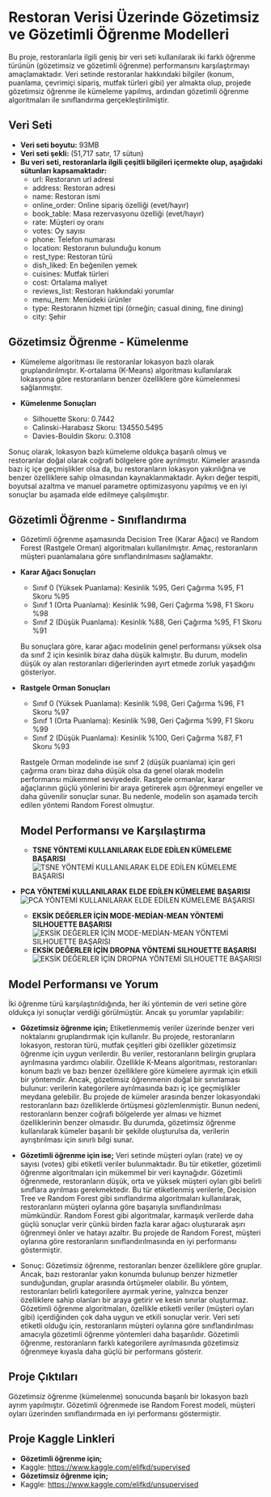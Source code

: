 # Restoran Verisi Üzerinde Gözetimsiz ve Gözetimli Öğrenme Modelleri

Bu proje, restoranlarla ilgili geniş bir veri seti kullanılarak iki farklı öğrenme türünün (gözetimsiz ve gözetimli öğrenme) performansını karşılaştırmayı amaçlamaktadır. Veri setinde restoranlar hakkındaki bilgiler (konum, puanlama, çevrimiçi sipariş, mutfak türleri gibi) yer almakta olup, projede gözetimsiz öğrenme ile kümeleme yapılmış, ardından gözetimli öğrenme algoritmaları ile sınıflandırma gerçekleştirilmiştir.

## Veri Seti

- **Veri seti boyutu:** 93MB
- **Veri seti şekli:** (51,717 satır, 17 sütun)
- **Bu veri seti, restoranlarla ilgili çeşitli bilgileri içermekte olup, aşağıdaki sütunları kapsamaktadır:**
  - url: Restoranın url adresi
  - address: Restoran adresi
  - name: Restoran ismi
  - online_order: Online sipariş özelliği (evet/hayır)
  - book_table: Masa rezervasyonu özelliği (evet/hayır)
  - rate: Müşteri oy oranı
  - votes: Oy sayısı
  - phone: Telefon numarası
  - location: Restoranın bulunduğu konum
  - rest_type: Restoran türü
  - dish_liked: En beğenilen yemek
  - cuisines: Mutfak türleri
  - cost: Ortalama maliyet
  - reviews_list: Restoran hakkındaki yorumlar
  - menu_item: Menüdeki ürünler
  - type: Restoranın hizmet tipi (örneğin; casual dining, fine dining)
  - city: Şehir

## Gözetimsiz Öğrenme - Kümelenme

- Kümeleme algoritması ile restoranlar lokasyon bazlı olarak gruplandırılmıştır. K-ortalama (K-Means) algoritması kullanılarak lokasyona göre restoranların benzer özelliklere göre kümelenmesi sağlanmıştır.

- **Kümelenme Sonuçları**
  - Silhouette Skoru: 0.7442
  - Calinski-Harabasz Skoru: 134550.5495
  - Davies-Bouldin Skoru: 0.3108

Sonuç olarak, lokasyon bazlı kümeleme oldukça başarılı olmuş ve restoranlar doğal olarak coğrafi bölgelere göre ayrılmıştır. Kümeler arasında bazı iç içe geçmişlikler olsa da, bu restoranların lokasyon yakınlığına ve benzer özelliklere sahip olmasından kaynaklanmaktadır. Aykırı değer tespiti, boyutsal azaltma ve manuel parametre optimizasyonu yapılmış ve en iyi sonuçlar bu aşamada elde edilmeye çalışılmıştır.

## Gözetimli Öğrenme - Sınıflandırma

- Gözetimli öğrenme aşamasında Decision Tree (Karar Ağacı) ve Random Forest (Rastgele Orman) algoritmaları kullanılmıştır. Amaç, restoranların müşteri puanlamalarıa göre sınıflandırılmasını sağlamaktır.

- **Karar Ağacı Sonuçları**
  - Sınıf 0 (Yüksek Puanlama): Kesinlik %95, Geri Çağırma %95, F1 Skoru %95
  - Sınıf 1 (Orta Puanlama): Kesinlik %98, Geri Çağırma %98, F1 Skoru %98
  - Sınıf 2 (Düşük Puanlama): Kesinlik %88, Geri Çağırma %95, F1 Skoru %91

  Bu sonuçlara göre, karar ağacı modelinin genel performansı yüksek olsa da sınıf 2 için kesinlik biraz daha düşük kalmıştır. Bu durum, modelin düşük oy alan restoranları diğerlerinden ayırt etmede zorluk yaşadığını gösteriyor.

- **Rastgele Orman Sonuçları**
  - Sınıf 0 (Yüksek Puanlama): Kesinlik %98, Geri Çağırma %96, F1 Skoru %97
  - Sınıf 1 (Orta Puanlama): Kesinlik %98, Geri Çağırma %99, F1 Skoru %99
  - Sınıf 2 (Düşük Puanlama): Kesinlik %100, Geri Çağırma %87, F1 Skoru %93

  Rastgele Orman modelinde ise sınıf 2 (düşük puanlama) için geri çağırma oranı biraz daha düşük olsa da genel olarak modelin performansı mükemmel seviyededir. Rastgele ormanlar, karar ağaçlarının güçlü yönlerini bir araya getirerek aşırı öğrenmeyi engeller ve daha güvenilir sonuçlar sunar. Bu nedenle, modelin son aşamada tercih edilen yöntemi Random Forest olmuştur.

  ## Model Performansı ve Karşılaştırma
  - **TSNE YÖNTEMİ KULLANILARAK ELDE EDİLEN KÜMELEME BAŞARISI**
  ![TSNE YÖNTEMİ KULLANILARAK ELDE EDİLEN KÜMELEME BAŞARISI](tsne-un.png)
- **PCA YÖNTEMİ KULLANILARAK ELDE EDİLEN KÜMELEME BAŞARISI**
  ![PCA YÖNTEMİ KULLANILARAK ELDE EDİLEN KÜMELEME BAŞARISI](pca-un.png)

  - **EKSİK DEĞERLER İÇİN MODE-MEDİAN-MEAN YÖNTEMİ SILHOUETTE BAŞARISI**
  ![EKSİK DEĞERLER İÇİN MODE-MEDİAN-MEAN YÖNTEMİ SILHOUETTE BAŞARISI](mode-median-mean.png)
  - **EKSİK DEĞERLER İÇİN DROPNA YÖNTEMİ SILHOUETTE BAŞARISI**
  ![EKSİK DEĞERLER İÇİN DROPNA YÖNTEMİ SILHOUETTE BAŞARISI](drop.png)
  
  

## Model Performansı ve Yorum
İki öğrenme türü karşılaştırıldığında, her iki yöntemin de veri setine göre oldukça iyi sonuçlar verdiği görülmüştür. Ancak şu yorumlar yapılabilir:

- **Gözetimsiz öğrenme için;** 
Etiketlenmemiş veriler üzerinde benzer veri noktalarını gruplandırmak için kullanılır. Bu projede, restoranların lokasyon, restoran türü, mutfak çeşitleri gibi özellikler gözetimsiz öğrenme için uygun verilerdir. Bu veriler, restoranların belirgin gruplara ayrılmasına yardımcı olabilir. Özellikle K-Means algoritması, restoranları konum bazlı ve bazı benzer özelliklere göre kümelere ayırmak için etkili bir yöntemdir. Ancak, gözetimsiz öğrenmenin doğal bir sınırlaması bulunur: verilerin kategorilere ayrılmasında bazı iç içe geçmişlikler meydana gelebilir. Bu projede de kümeler arasında benzer lokasyondaki restoranların bazı özelliklerde örtüşmesi gözlemlenmiştir. Bunun nedeni, restoranların benzer coğrafi bölgelerde yer alması ve hizmet özelliklerinin benzer olmasıdır. Bu durumda, gözetimsiz öğrenme kullanılarak kümeler başarılı bir şekilde oluşturulsa da, verilerin ayrıştırılması için sınırlı bilgi sunar.

- **Gözetimli öğrenme için ise;**
Veri setinde müşteri oyları (rate) ve oy sayısı (votes) gibi etiketli veriler bulunmaktadır. Bu tür etiketler, gözetimli öğrenme algoritmaları için mükemmel bir veri kaynağıdır. Gözetimli öğrenmede, restoranların düşük, orta ve yüksek müşteri oyları gibi belirli sınıflara ayrılması gerekmektedir. Bu tür etiketlenmiş verilerle, Decision Tree ve Random Forest gibi sınıflandırma algoritmaları kullanılarak, restoranların müşteri oylarına göre başarıyla sınıflandırılması mümkündür. Random Forest gibi algoritmalar, karmaşık verilerde daha güçlü sonuçlar verir çünkü birden fazla karar ağacı oluşturarak aşırı öğrenmeyi önler ve hatayı azaltır. Bu projede de Random Forest, müşteri oylarına göre restoranların sınıflandırılmasında en iyi performansı göstermiştir.

- Sonuç: Gözetimsiz öğrenme, restoranları benzer özelliklere göre gruplar. Ancak, bazı restoranlar yakın konumda bulunup benzer hizmetler sunduğundan, gruplar arasında örtüşmeler olabilir. Bu yöntem, restoranları belirli kategorilere ayırmak yerine, yalnızca benzer özelliklere sahip olanları bir araya getirir ve kesin sınırlar oluşturmaz. Gözetimli öğrenme algoritmaları, özellikle etiketli veriler (müşteri oyları gibi) içerdiğinden çok daha uygun ve etkili sonuçlar verir. Veri seti etiketli olduğu için, restoranların müşteri oylarına göre sınıflandırılması amacıyla gözetimli öğrenme yöntemleri daha başarılıdır. Gözetimli öğrenme, restoranların farklı kategorilere ayrılmasında gözetimsiz öğrenmeye kıyasla daha güçlü bir performans gösterir.

## Proje Çıktıları
Gözetimsiz öğrenme (kümelenme) sonucunda başarılı bir lokasyon bazlı ayrım yapılmıştır.
Gözetimli öğrenmede ise Random Forest modeli, müşteri oyları üzerinden sınıflandırmada en iyi performansı göstermiştir.

## Proje Kaggle Linkleri
- **Gözetimli öğrenme için;**
- Kaggle: https://www.kaggle.com/elifkd/supervised
- **Gözetimsiz öğrenme için;**
- Kaggle: https://www.kaggle.com/elifkd/unsupervised
